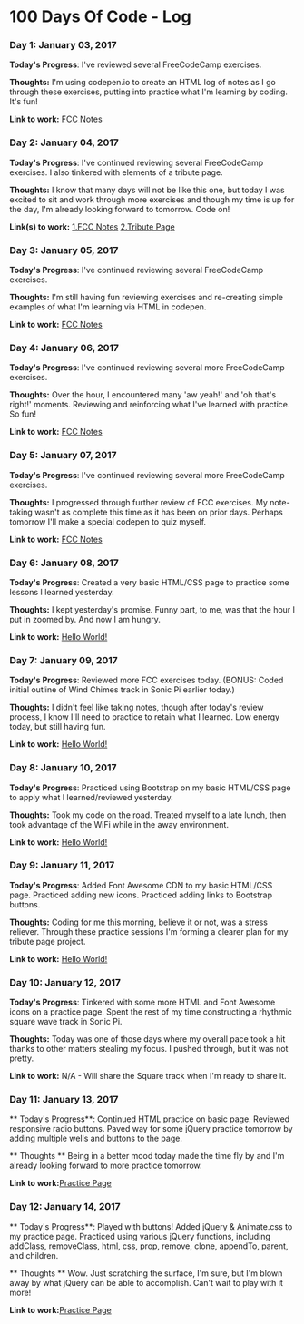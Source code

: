 # 100 Days Of Code - Log

### Day 1: January 03, 2017

**Today's Progress**: I've reviewed several FreeCodeCamp exercises.

**Thoughts:** I'm using codepen.io to create an HTML log of notes as I go through these exercises, putting into practice what I'm learning by coding. It's fun!

**Link to work:** [FCC Notes](http://codepen.io/maladjus/pen/GrRGop)


### Day 2: January 04, 2017

**Today's Progress**: I've continued reviewing several FreeCodeCamp exercises. I also tinkered with elements of a tribute page.

**Thoughts:** I know that many days will not be like this one, but today I was excited to sit and work through more exercises and though my time is up for the day, I'm already looking forward to tomorrow. Code on!

**Link(s) to work:** [1.FCC Notes](http://codepen.io/maladjus/pen/GrRGop)  [2.Tribute Page](http://codepen.io/maladjus/pen/vydGwO)


### Day 3: January 05, 2017

**Today's Progress**: I've continued reviewing several FreeCodeCamp exercises.

**Thoughts:** I'm still having fun reviewing exercises and re-creating simple examples of what I'm learning via HTML in codepen.

**Link to work:** [FCC Notes](http://codepen.io/maladjus/pen/GrRGop)


### Day 4: January 06, 2017

**Today's Progress**: I've continued reviewing several more FreeCodeCamp exercises.

**Thoughts:** Over the hour, I encountered many 'aw yeah!' and 'oh that's right!' moments. Reviewing and reinforcing what I've learned with practice. So fun!

**Link to work:** [FCC Notes](http://codepen.io/maladjus/pen/GrRGop)


### Day 5: January 07, 2017

**Today's Progress**: I've continued reviewing several more FreeCodeCamp exercises.

**Thoughts:** I progressed through further review of FCC exercises. My note-taking wasn't as complete this time as it has been on prior days. Perhaps tomorrow I'll make a special codepen to quiz myself.

**Link to work:** [FCC Notes](http://codepen.io/maladjus/pen/GrRGop)


### Day 6: January 08, 2017

**Today's Progress**: Created a very basic HTML/CSS page to practice some lessons I learned yesterday.

**Thoughts:** I kept yesterday's promise. Funny part, to me, was that the hour I put in zoomed by. And now I am hungry.

**Link to work:** [Hello World!](http://codepen.io/maladjus/pen/apvvvX)


### Day 7: January 09, 2017

**Today's Progress**: Reviewed more FCC exercises today. (BONUS: Coded initial outline of Wind Chimes track in Sonic Pi earlier today.)

**Thoughts:** I didn't feel like taking notes, though after today's review process, I know I'll need to practice to retain what I learned. Low energy today, but still having fun.

**Link to work:** [Hello World!](http://codepen.io/maladjus/pen/apvvvX)


### Day 8: January 10, 2017

**Today's Progress**: Practiced using Bootstrap on my basic HTML/CSS page to apply what I learned/reviewed yesterday.

**Thoughts:** Took my code on the road. Treated myself to a late lunch, then took advantage of the WiFi while in the away environment. 

**Link to work:** [Hello World!](https://github.com/maladjus/100-days-of-code/blob/master/170110.html)


### Day 9: January 11, 2017

**Today's Progress**: Added Font Awesome CDN to my basic HTML/CSS page. Practiced adding new icons. Practiced adding links to Bootstrap buttons.

**Thoughts:** Coding for me this morning, believe it or not, was a stress reliever. Through these practice sessions I'm forming a clearer plan for my tribute page project.

**Link to work:** [Hello World!](https://github.com/maladjus/100-days-of-code/blob/master/170111.html)


### Day 10: January 12, 2017

**Today's Progress**: Tinkered with some more HTML and Font Awesome icons on a practice page. Spent the rest of my time constructing a rhythmic square wave track in Sonic Pi.

**Thoughts:** Today was one of those days where my overall pace took a hit thanks to other matters stealing my focus. I pushed through, but it was not pretty.

**Link to work:** N/A - Will share the Square track when I'm ready to share it.


### Day 11: January 13, 2017

** Today's Progress**: Continued HTML practice on basic page. Reviewed responsive radio buttons. Paved way for some jQuery practice tomorrow by adding multiple wells and buttons to the page.

** Thoughts ** Being in a better mood today made the time fly by and I'm already looking forward to more practice tomorrow.

**Link to work:**[Practice Page](https://github.com/maladjus/100-days-of-code/blob/master/170113.html)


### Day 12: January 14, 2017

** Today's Progress**: Played with buttons! Added jQuery & Animate.css to my practice page. Practiced using various jQuery functions, including addClass, removeClass, html, css, prop, remove, clone, appendTo, parent, and children.

** Thoughts ** Wow. Just scratching the surface, I'm sure, but I'm blown away by what jQuery can be able to accomplish. Can't wait to play with it more!

**Link to work:**[Practice Page](https://github.com/maladjus/100-days-of-code/blob/master/170114.html)
